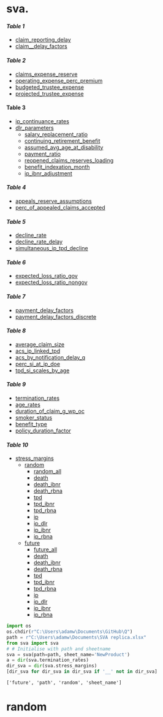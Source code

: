 # sva.

#### _Table 1_
* [claim_reporting_delay](#claim_reporting_delay)
* [claim__delay_factors](#claim__delay_factors)

#### _Table 2_
* [claims_expense_reserve](#claims_expense_reserve)
* [operating_expense_perc_premium](#operating_expense_perc_premium)
* [budgeted_trustee_expense](#budgeted_trustee_expense)
* [projected_trustee_expense](#projected_trustee_expense)

#### Table 3
* [ip_continuance_rates](#ip_continuance_rates)
* [dlr_parameters](#dlr_parameters)
    * [salary_replacement_ratio](#salary_replacement_ratio)
    * [continuing_retirement_benefit](#continuing_retirement_benefit)
    * [assumed_avg_age_at_disability](#assumed_avg_age_at_disability)
    * [payment_ratio](#payment_ratio)
    * [reopened_claims_reserves_loading](#reopened_claims_reserves_loading)
    * [benefit_indexation_month](#benefit_indexation_month)
    * [ip_ibnr_adjustment](#ip_ibnr_adjustment)


#### _Table 4_
* [appeals_reserve_assumptions](#appeals_reserve_assumptions)
* [perc_of_appealed_claims_accepted](#perc_of_appealed_claims_accepted)


#### _Table 5_
* [decline_rate](#decline_rate)
* [decline_rate_delay](#decline_rate_delay)
* [simultaneous_ip_tpd_decline](#simultaneous_ip_tpd_decline)


#### _Table 6_
* [expected_loss_ratio_gov](#expected_loss_ratio_gov)
* [expected_loss_ratio_nongov](#expected_loss_ratio_nongov)


#### _Table 7_
* [payment_delay_factors](#payment_delay_factors)
* [payment_delay_factors_discrete](#payment_delay_factors_discrete)



#### _Table 8_
* [average_claim_size](#average_claim_size)
* [acs_ip_linked_tpd](#acs_ip_linked_tpd)
* [acs_by_notification_delay_q](#acs_by_notification_delay_q)
* [perc_si_at_ip_doe](#perc_si_at_ip_doe)
* [tpd_si_scales_by_age](#tpd_si_scales_by_age)



#### _Table 9_
* [termination_rates](#termination_rates)
* [age_rates](#age_rates)
* [duration_of_claim_g_wp_oc](#duration_of_claim_g_wp_oc)
* [smoker_status](#smoker_status)
* [benefit_type](#benefit_type)
* [policy_duration_factor](#policy_duration_factor)


#### _Table 10_
* [stress_margins](#stress_margins)
    * [random](#random)
        * [random_all](#random_all)
        * [death](#r_death)
        * [death_ibnr](#r_death_ibnr)
        * [death_rbna](#r_death_rbna)
        * [tpd](#r_tpd)
        * [tpd_ibnr](#r_tpd_ibnr)
        * [tpd_rbna](#r_tpd_rbna)
        * [ip](#r_ip)
        * [ip_dlr](#r_ip_dlr)
        * [ip_ibnr](#r_ip_ibnr)
        * [ip_rbna](#r_ip_rbna)
    * [future](#future)
        * [future_all](#future_all)
        * [death](#f_death)
        * [death_ibnr](#f_death_ibnr)
        * [death_rbna](#f_death_rbna)
        * [tpd](#f_tpd)
        * [tpd_ibnr](#f_tpd_ibnr)
        * [tpd_rbna](#f_tpd_rbna)
        * [ip](#f_ip)
        * [ip_dlr](#f_ip_dlr)
        * [ip_ibnr](#f_ip_ibnr)
        * [ip_rbna](#f_ip_rbna)








```python
import os
os.chdir(r"C:\Users\adamw\Documents\GitHub\Q")
path = r"C:\Users\adamw\Documents\SVA replica.xlsx"
from sva import sva
# # Initialise with path and sheetname
sva = sva(path=path, sheet_name='NewProduct')
a = dir(sva.termination_rates)
dir_sva = dir(sva.stress_margins)
[dir_sva for dir_sva in dir_sva if '__' not in dir_sva]
```




    ['future', 'path', 'random', 'sheet_name']



# random


```python

```


```python

```


```python

```


```python

```


```python

```


```python

```


```python

```


```python

```


```python

```


```python

```


```python

```


```python

```


```python

```


```python

```
